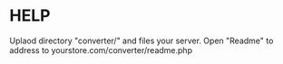HELP
====
Uplaod directory "converter/" and files your server.
Open "Readme" to address to yourstore.com/converter/readme.php
